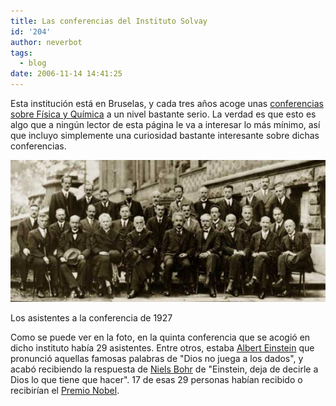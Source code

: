 ```yaml
---
title: Las conferencias del Instituto Solvay
id: '204'
author: neverbot
tags:
  - blog
date: 2006-11-14 14:41:25
---
```


Esta institución está en Bruselas, y cada tres años acoge unas [conferencias sobre Física y Química](http://en.wikipedia.org/wiki/Solvay_Conference) a un nivel bastante serio. La verdad es que esto es algo que a ningún lector de esta página le va a interesar lo más mínimo, así que incluyo simplemente una curiosidad bastante interesante sobre dichas conferencias.

![La conferencia de 1927](./las-conferencias-del-instituto-solvay/1927meeting.jpg "La conferencia de 1927")

Los asistentes a la conferencia de 1927

Como se puede ver en la foto, en la quinta conferencia que se acogió en dicho instituto había 29 asistentes. Entre otros, estaba [Albert Einstein](http://en.wikipedia.org/wiki/Albert_Einstein) que pronunció aquellas famosas palabras de "Dios no juega a los dados", y acabó recibiendo la respuesta de [Niels Bohr](http://en.wikipedia.org/wiki/Niels_Bohr) de "Einstein, deja de decirle a Dios lo que tiene que hacer". 17 de esas 29 personas habían recibido o recibirían el [Premio Nobel](http://en.wikipedia.org/wiki/Nobel_Prize).
